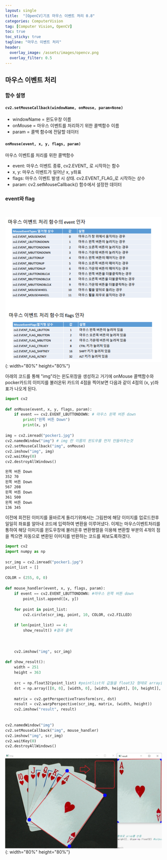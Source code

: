 ```yaml
---
layout: single
title:  "[OpenCV]기초 마우스 이벤트 처리 0.8"
categories: ComputerVision
tag: [Computer Vision, OpenCV]
toc: true
toc_sticky: true
tagline: "마우스 이벤트 처리"
header:
  overlay_image: /assets/images/opencv.png
  overlay_filter: 0.5
---
```



## 마우스 이벤트 처리

### 함수 설명

#### `cv2.setMouseCallback(windowName, onMouse, param=None)`
 - windowName = 윈도우창 이름
 - onMouse = 마우스 이벤트를 처리하기 위한 콜백함수 이름
 - param = 콜백 함수에 전달할 데이터

#### `onMouse(event, x, y, flags, param)`
마우스 이벤트를 처리를 위한 콜백함수
 - event: 마우스 이벤트 종류, cv2.EVENT_ 로 시작하는 함수
 - x, y: 마우스 이벤트가 일어난 x, y좌표
 - flags: 마우스 이벤트 발생 시 상태. cv2.EVENT_FLAG_로 시작하는 상수
 - param: cv2.setMouseCallback() 함수에서 설정한 데이터

### event와 flag

![]()

![](https://github.com/skkumin/skkumin.github.io/blob/master/images/2022-02-09/flag,event.png?raw=true){: width="80%" height="80%"}

아래의 코드를 통해 "img"라는 윈도위창을  생성하고 거기에 onMouse 콜백함수와 pocker카드의 이미지를 불러온뒤 카드의 4점을 찍어보면 다음과 같이 4점의 (x, y)좌표가 나오게 된다.


```python
import cv2

def onMouse(event, x, y, flags, param):
    if event == cv2.EVENT_LBUTTONDOWN: # 마우스 왼쪽 버튼 down
        print("왼쪽 버튼 Down")
        print(x, y)

img = cv2.imread("pocker1.jpg")
cv2.namedWindow("img") # img 란 이름의 윈도우를 먼저 만들어주는것
cv2.setMouseCallback("img", onMouse)
cv2.imshow("img", img)
cv2.waitKey(0)
cv2.destroyAllWindows()
```

    왼쪽 버튼 Down
    352 70
    왼쪽 버튼 Down
    567 208
    왼쪽 버튼 Down
    361 500
    왼쪽 버튼 Down
    136 345
    

이전에 회전된 이미지를 올바르게 돌리기위해서는 그림판에 해당 이미지를 업로드한후 일일히 좌표를 알아내 코드에 입력하여 변환을 이루어냈다. 이제는 마우스이벤트처리를 통하여 해당 이미지를 윈도우창에 불러온후 변환행렬을 이용해 변환할 부분의 4개의 점을 찍으면 자동으로 변환된 이미지를 반환하는 코드를 짜보도록하겠다.


```python
import cv2
import numpy as np

scr_img = cv2.imread("pocker1.jpg")
point_list = []

COLOR = (255, 0, 0)

def mouse_handler(event, x, y, flags, param):    
    if event == cv2.EVENT_LBUTTONDOWN: #마우스 왼쪽 버튼 down
        point_list.append([x, y])
    
    for point in point_list:
        cv2.circle(scr_img, point, 10, COLOR, cv2.FILLED)
     
    if len(point_list) == 4:
        show_result() #결과 출력
      

            
    cv2.imshow("img", scr_img)

def show_result():
    width = 251
    height = 363

    src = np.float32(point_list) #pointlist의 값들을 float32 형태로 array를 만듬
    dst = np.array([[0, 0], [width, 0], [width, height], [0, height]], dtype=np.float32) #output 4개 지잠

    matrix = cv2.getPerspectiveTransform(src, dst)
    result = cv2.warpPerspective(scr_img, matrix, (width, height))
    cv2.imshow("result", result)


cv2.namedWindow("img") 
cv2.setMouseCallback("img", mouse_handler)
cv2.imshow("img", scr_img)
cv2.waitKey(0)
cv2.destroyAllWindows()
```

![](https://github.com/skkumin/skkumin.github.io/blob/master/images/2022-02-09/pockerresult.png?raw=true){: width="80%" height="80%"}
